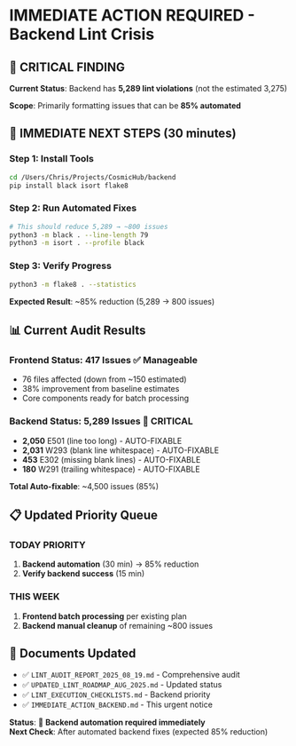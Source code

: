 # IMMEDIATE ACTION REQUIRED - Backend Lint Crisis

## 🚨 CRITICAL FINDING

**Current Status**: Backend has **5,289 lint violations** (not the estimated 3,275)

**Scope**: Primarily formatting issues that can be **85% automated**

## 🎯 IMMEDIATE NEXT STEPS (30 minutes)

### Step 1: Install Tools

```bash
cd /Users/Chris/Projects/CosmicHub/backend
pip install black isort flake8
```

### Step 2: Run Automated Fixes

```bash
# This should reduce 5,289 → ~800 issues
python3 -m black . --line-length 79
python3 -m isort . --profile black
```

### Step 3: Verify Progress

```bash
python3 -m flake8 . --statistics
```

**Expected Result**: ~85% reduction (5,289 → 800 issues)

## 📊 Current Audit Results

### Frontend Status: 417 Issues ✅ Manageable

- 76 files affected (down from ~150 estimated)
- 38% improvement from baseline estimates
- Core components ready for batch processing

### Backend Status: 5,289 Issues 🚨 CRITICAL

- **2,050** E501 (line too long) - AUTO-FIXABLE
- **2,031** W293 (blank line whitespace) - AUTO-FIXABLE
- **453** E302 (missing blank lines) - AUTO-FIXABLE
- **180** W291 (trailing whitespace) - AUTO-FIXABLE

**Total Auto-fixable**: ~4,500 issues (85%)

## 📋 Updated Priority Queue

### TODAY PRIORITY

1. **Backend automation** (30 min) → 85% reduction
2. **Verify backend success** (15 min)

### THIS WEEK

1. **Frontend batch processing** per existing plan
2. **Backend manual cleanup** of remaining ~800 issues

## 📁 Documents Updated

- ✅ `LINT_AUDIT_REPORT_2025_08_19.md` - Comprehensive audit
- ✅ `UPDATED_LINT_ROADMAP_AUG_2025.md` - Updated status
- ✅ `LINT_EXECUTION_CHECKLISTS.md` - Backend priority
- ✅ `IMMEDIATE_ACTION_BACKEND.md` - This urgent notice

**Status**: 🔴 **Backend automation required immediately**  
**Next Check**: After automated backend fixes (expected 85% reduction)
